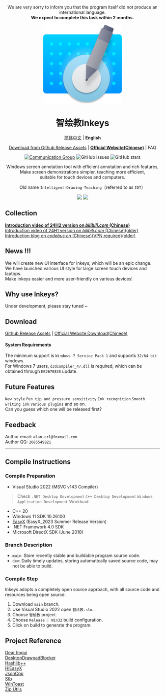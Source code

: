 <div align="center">

We are very sorry to inform you that the program itself did not produce an international language.  
**We expect to complete this task within 2 months.**  
  
  
[![LOGO](GithubRes/logo.png?raw=true "LOGO")](# "LOGO")

# 智绘教Inkeys
[简体中文](README.md) | **English**  

[Download from Github Release Assets](https://github.com/Alan-CRL/IDT/releases) | **[Official Website(Chinese)](https://www.inkeys.top)** | FAQ

[![Communication Group](https://img.shields.io/badge/-QQ%20Group%20618720802-blue?style=flat&logo=TencentQQ)](https://qm.qq.com/cgi-bin/qm/qr?k=9V2l83dc0yP4UYeDF-NkTX0o7_TcYqlh&jump_from=webapi&authKey=LsLLUhb1KSzHYbc8k5nCQDqTtRcRUCEE3j+DdR9IgHaF/7JF7LLpY191hsiYEBz6)  ![GitHub issues](https://img.shields.io/github/issues/Alan-CRL/IDT?logo=github&color=green)  ![GitHub stars](https://img.shields.io/github/stars/Alan-CRL/IDT)

Windows screen annotation tool with efficient annotation and rich features,  
Make screen demonstrations simpler, teaching more efficient,  
suitable for touch devices and computers.

Old name `Intelligent-Drawing-Teaching`（referred to as `IDT`）

![](GithubRes/cover1.png?raw=true#gh-dark-mode-only)
![](GithubRes/cover2.png?raw=true#gh-light-mode-only)

</div>

## Collection
**[Introduction video of 24H2 version on _bilibili.com_ (Chinese)](https://www.bilibili.com/video/BV1Tz421z72e/)**  
[Introduction video of 24H1 version on _bilibili.com_ (Chinese)(older)](https://www.bilibili.com/video/BV1vJ4m147rN/)  
[Introduction blog on _codebus.cn_ (Chinese)(VPN required)(older)](https://codebus.cn/alancrl/intelligent-painting-teaching)  

## News !!!
We will create new UI interface for Inkeys, which will be an epic change.  
We have launched various UI style for large screen touch devices and laptops.  
Make Inkeys easier and more user-friendly on various devices!  

## Why use Inkeys?
Under development, please stay tuned ~

## Download
[Github Release Assets](https://github.com/Alan-CRL/IDT/releases) | [Official Website Download(Chinese)](https://www.inkeys.top/col.jsp?id=106)   

#### System Requirements
The minimum support is `Windows 7 Service Pack 1` and supports `32/64 bit` windows.  
For Windows 7 users, `d3dcompiler_47.dll` is required, which can be obtained through `KB2670838` update.  

## Future Features
`New style` `Pen tip and pressure sensitivity` `Ink recognition` `Smooth writing ink` `Various plugins` and so on.  
Can you guess which one will be released first?  

## Feedback
Author email: `alan-crl@foxmail.com`  
Author QQ: `2685549821`  

---

## Compile Instructions

### Compile Preparation
- Visual Studio 2022 (MSVC v143 Compiler)
> Check `.NET Desktop Development` `C++ Desktop Development` `Windows Application Development` Workload.
- C++ 20
- Windows 11 SDK 10.26100
- [EasyX](https://easyx.cn/download/EasyX_2023%E5%A4%A7%E6%9A%91%E7%89%88.exe) (EasyX_2023 Summer Release Version)
- .NET Framework 4.0 SDK
- Microsoft DirectX SDK (June 2010)

### Branch Description
- `main`: Store recently stable and buildable program source code.
- `dev`: Daily timely updates, storing automatically saved source code, may not be able to build.

### Compile Step
Inkeys adopts a completely open source approach, with all source code and resources being open source.  
1. Download `main` branch.  
2. Use Visual Studio 2022 open `智绘教.sln`.  
3. Choose `智绘教` project.
4. Choose `Release | Win32` build configuration.
5. Click on build to generate the program.

## Project Reference
[Dear Imgui](https://github.com/ocornut/imgui)  
[DesktopDrawpadBlocker](https://github.com/Alan-CRL/DesktopDrawpadBlocker)  
[Hashlib++](https://github.com/aksalj/hashlibpp)  
[HiEasyX](https://github.com/zouhuidong/HiEasyX)  
[JsonCpp](https://github.com/open-source-parsers/jsoncpp)  
[Stb](https://github.com/nothings/stb)  
[WinToast](https://github.com/mohabouje/WinToast)  
[Zip Utils](https://www.codeproject.com/Articles/7530/Zip-Utils-Clean-Elegant-Simple-Cplusplus-Win)  
